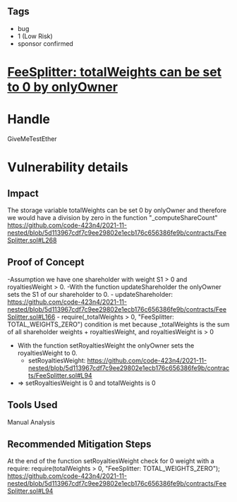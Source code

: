 ## Tags

- bug
- 1 (Low Risk)
- sponsor confirmed

# [FeeSplitter: totalWeights can be set to 0 by onlyOwner](https://github.com/code-423n4/2021-11-nested-findings/issues/43) 

# Handle

GiveMeTestEther


# Vulnerability details

## Impact
The storage variable totalWeights can be set 0 by onlyOwner and therefore we would have a division by zero in the function "_computeShareCount"
https://github.com/code-423n4/2021-11-nested/blob/5d113967cdf7c9ee29802e1ecb176c656386fe9b/contracts/FeeSplitter.sol#L268

## Proof of Concept
-Assumption we have one shareholder with weight S1 > 0 and royaltiesWeight > 0.
-With the function updateShareholder the onlyOwner sets the S1 of our shareholder to 0.
	- updateShareholder: https://github.com/code-423n4/2021-11-nested/blob/5d113967cdf7c9ee29802e1ecb176c656386fe9b/contracts/FeeSplitter.sol#L166
	- require(_totalWeights > 0, "FeeSplitter: TOTAL_WEIGHTS_ZERO") condition is met because _totalWeights is the sum of all shareholder weights + royaltiesWeight, and royaltiesWeight is > 0
- With the function setRoyaltiesWeight the onlyOwner sets the royaltiesWeight to 0.
	- setRoyaltiesWeight: https://github.com/code-423n4/2021-11-nested/blob/5d113967cdf7c9ee29802e1ecb176c656386fe9b/contracts/FeeSplitter.sol#L94
- => setRoyaltiesWeight is 0 and totalWeights is 0


## Tools Used
Manual Analysis

## Recommended Mitigation Steps
At the end of the function setRoyaltiesWeight check for 0 weight with a require: require(totalWeights > 0, "FeeSplitter: TOTAL_WEIGHTS_ZERO");
https://github.com/code-423n4/2021-11-nested/blob/5d113967cdf7c9ee29802e1ecb176c656386fe9b/contracts/FeeSplitter.sol#L94


